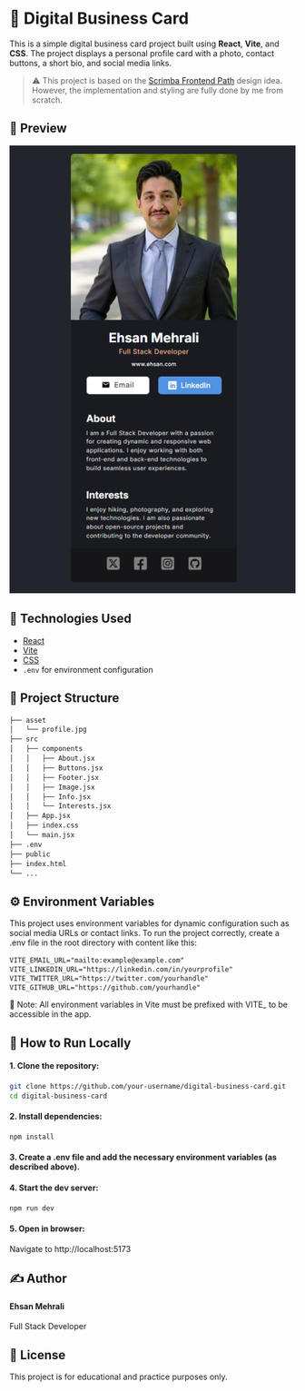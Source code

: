 # 💼 Digital Business Card

This is a simple digital business card project built using **React**, **Vite**, and **CSS**. The project displays a personal profile card with a photo, contact buttons, a short bio, and social media links.

> ⚠️ This project is based on the [Scrimba Frontend Path](https://scrimba.com/learn/frontend) design idea. However, the implementation and styling are fully done by me from scratch.

## 📸 Preview

![Preview](./src/assets/Screenshot.png)

## 🚀 Technologies Used

- [React](https://reactjs.org/)
- [Vite](https://vitejs.dev/)
- [CSS](https://developer.mozilla.org/en-US/docs/Web/CSS)
- `.env` for environment configuration

## 📂 Project Structure

```bash
├── asset
│   └── profile.jpg
├── src
│   ├── components
│   │   ├── About.jsx
│   │   ├── Buttons.jsx
│   │   ├── Footer.jsx
│   │   ├── Image.jsx
│   │   ├── Info.jsx
│   │   └── Interests.jsx
│   ├── App.jsx
│   ├── index.css
│   └── main.jsx
├── .env
├── public
├── index.html
└── ...
```

## ⚙️ Environment Variables

This project uses environment variables for dynamic configuration such as social media URLs or contact links.
To run the project correctly, create a .env file in the root directory with content like this:

```env
VITE_EMAIL_URL="mailto:example@example.com"
VITE_LINKEDIN_URL="https://linkedin.com/in/yourprofile"
VITE_TWITTER_URL="https://twitter.com/yourhandle"
VITE_GITHUB_URL="https://github.com/yourhandle"
```

🔐 Note: All environment variables in Vite must be prefixed with VITE\_ to be accessible in the app.

## 🧪 How to Run Locally

#### 1. Clone the repository:

```bash
git clone https://github.com/your-username/digital-business-card.git
cd digital-business-card
```

#### 2. Install dependencies:

```bash
npm install
```

#### 3. Create a .env file and add the necessary environment variables (as described above).

#### 4. Start the dev server:

```bash
npm run dev
```

#### 5. Open in browser:

Navigate to http://localhost:5173

## ✍️ Author

<h4>Ehsan Mehrali</h4>
<p>Full Stack Developer</p>

## 📜 License

This project is for educational and practice purposes only.
